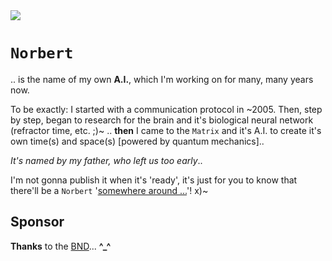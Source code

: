 <img src="https://kekse.biz/php/count.php?draw&override=github:norbert&fg=120,130,40&size=48&v=16" />

# `Norbert`
.. is the name of my own **A.I.**, which I'm working on for many, many years now.

To be exactly: I started with a communication protocol in \~2005. Then, step by step, began to research
for the brain and it's biological neural network (refractor time, etc. ;)~ .. **then** I came to the
`Matrix` and it's A.I. to create it's own time(s) and space(s) [powered by quantum mechanics]..

_It's named by my father, *who left us too early*_..

I'm not gonna publish it when it's 'ready', it's just for you to know that there'll be a `Norbert`
'[somewhere around ...](https://www.youtube.com/watch?v=kFL34Anl1d4)'! x)~

## Sponsor
**Thanks** to the [BND](https://www.bnd.bund.de/)... **^\_^**

